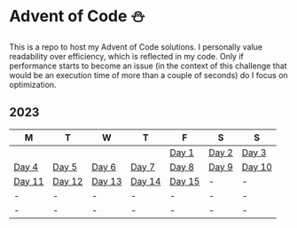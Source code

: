 # Advent of Code ⛄
This is a repo to host my Advent of Code solutions. I personally value readability over efficiency, which is reflected in my code. Only if performance starts to become an issue (in the context of this challenge that would be an execution time of more than a couple of seconds) do I focus on optimization. 

<!-- **[2023](2023)**
* [Day 1](2023/AoC_2023_Day1.ipynb)
* [Day 2](2023/AoC_2023_Day2.ipynb)
* [Day 3](2023/AoC_2023_Day3.ipynb)
* [Day 4](2023/AoC_2023_Day4.ipynb)
* [Day 5](2023/AoC_2023_Day5.ipynb)
* [Day 6](2023/AoC_2023_Day6.ipynb)
* [Day 7](2023/AoC_2023_Day7.ipynb) -->

## 2023
|M|T|W|T|F|S|S|
|-|-|-|-|-|-|-|
|||||[Day 1](2023/AoC_2023_Day_01.ipynb)|[Day 2](2023/AoC_2023_Day_02.ipynb)|[Day 3](2023/AoC_2023_Day_03.ipynb)|
|[Day 4](2023/AoC_2023_Day_04.ipynb)|[Day 5](2023/AoC_2023_Day_05.ipynb)|[Day 6](2023/AoC_2023_Day_06.ipynb)|[Day 7](2023/AoC_2023_Day_07.ipynb)|[Day 8](2023/AoC_2023_Day_08.ipynb)|[Day 9](2023/AoC_2023_Day_09.ipynb)|[Day 10](2023/AoC_2023_Day_10.ipynb)|
|[Day 11](2023/AoC_2023_Day_11.ipynb)|[Day 12](2023/AoC_2023_Day_12.ipynb)|[Day 13](2023/AoC_2023_Day_13.ipynb)|[Day 14](2023/AoC_2023_Day_14.ipynb)|[Day 15](2023/AoC_2023_Day_15.ipynb)|-|-|
|-|-|-|-|-|-|-|
|-|-|-|-|-|-|-|






